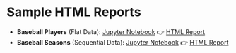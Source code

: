 
# Sample HTML Reports

* **Baseball Players** (Flat Data): [Jupyter Notebook](https://github.com/mostly-ai/mostlyai-qa/blob/main/examples/baseball-players.ipynb) 👉 [HTML Report](https://html-preview.github.io/?url=https://github.com/mostly-ai/mostlyai-qa/blob/main/examples/baseball-players.html)
* **Baseball Seasons** (Sequential Data): [Jupyter Notebook](https://github.com/mostly-ai/mostlyai-qa/blob/main/examples/baseball-seasons.ipynb) 👉 [HTML Report](https://html-preview.github.io/?url=https://github.com/mostly-ai/mostlyai-qa/blob/main/examples/baseball-seasons-with-context.html)

